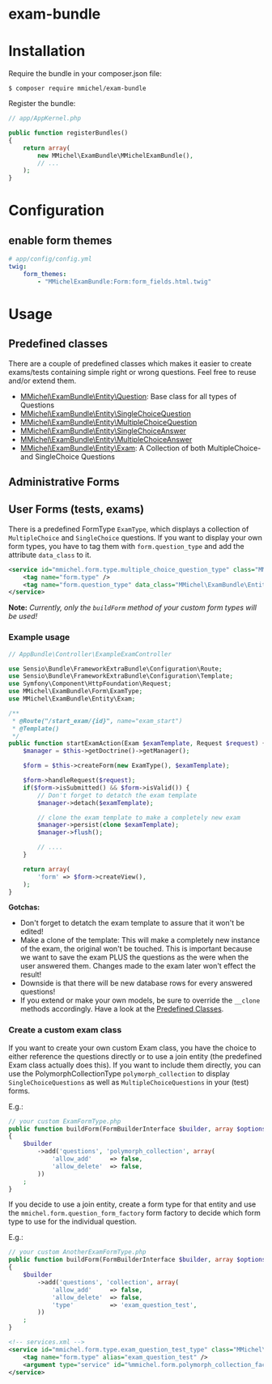 # exam-bundle

Installation
====================

Require the bundle in your composer.json file:

```
$ composer require mmichel/exam-bundle
```

Register the bundle:

``` php
// app/AppKernel.php

public function registerBundles()
{
    return array(
        new MMichel\ExamBundle\MMichelExamBundle(),
        // ...
    );
}
```

Configuration
====================

## enable form themes
```yml
# app/config/config.yml
twig:
    form_themes:
        - "MMichelExamBundle:Form:form_fields.html.twig"
```

Usage
====================

## Predefined classes <a name="predefined-classes"></a>
There are a couple of predefined classes which makes it easier to create exams/tests containing simple right or wrong questions. Feel free to reuse and/or extend them.

- [MMichel\ExamBundle\Entity\Question](/Entity/Question.php): Base class for all types of Questions
- [MMichel\ExamBundle\Entity\SingleChoiceQuestion](/Entity/SingleChoiceQuestion.php)
- [MMichel\ExamBundle\Entity\MultipleChoiceQuestion](/Entity/MultipleChoiceQuestion.php)
- [MMichel\ExamBundle\Entity\SingleChoiceAnswer](/Entity/SingleChoiceAnswer.php)
- [MMichel\ExamBundle\Entity\MultipleChoiceAnswer](/Entity/MultipleChoiceAnswer.php)
- [MMichel\ExamBundle\Entity\Exam](/Entity/Exam.php): A Collection of both MultipleChoice- and SingleChoice Questions

## Administrative Forms


## User Forms (tests, exams)
There is a predefined FormType `ExamType`, which displays a collection of `MultipleChoice` and `SingleChoice` questions. If you want to display your own form types, you have to tag them with `form.question_type` and add the attribute `data_class` to it.

```xml
<service id="mmichel.form.type.multiple_choice_question_type" class="MMichel\ExamBundle\Form\MultipleChoiceQuestionType">
    <tag name="form.type" />
    <tag name="form.question_type" data_class="MMichel\ExamBundle\Entity\MultipleChoiceQuestion" />
</service>
```

**Note:**
*Currently, only the `buildForm` method of your custom form types will be used!*

### Example usage
```php
// AppBundle\Controller\ExampleExamController

use Sensio\Bundle\FrameworkExtraBundle\Configuration\Route;
use Sensio\Bundle\FrameworkExtraBundle\Configuration\Template;
use Symfony\Component\HttpFoundation\Request;
use MMichel\ExamBundle\Form\ExamType;
use MMichel\ExamBundle\Entity\Exam;

/**
 * @Route("/start_exam/{id}", name="exam_start")
 * @Template()
 */
public function startExamAction(Exam $examTemplate, Request $request) {
    $manager = $this->getDoctrine()->getManager();

    $form = $this->createForm(new ExamType(), $examTemplate);

    $form->handleRequest($request);
    if($form->isSubmitted() && $form->isValid()) {
        // Don't forget to detatch the exam template
        $manager->detach($examTemplate);

        // clone the exam template to make a completely new exam
        $manager->persist(clone $examTemplate);
        $manager->flush();

        // ....
    }

    return array(
        'form' => $form->createView(),
    );
}
```


__Gotchas:__

- Don't forget to detatch the exam template to assure that it won't be edited!
- Make a clone of the template: This will make a completely new instance of the exam, the original won't be touched.
  This is important because we want to save the exam PLUS the questions as the were when the user answered them.
  Changes made to the exam later won't effect the result!
- Downside is that there will be new database rows for every answered questions!
- If you extend or make your own models, be sure to override the `__clone` methods accordingly.
  Have a look at the [Predefined Classes](#predefined-classes).


### Create a custom exam class
If you want to create your own custom Exam class, you have the choice to either reference the questions directly or to use 
a join entity (the predefined Exam class actually does this). If you want to include them directly, you can use the PolymorphCollectionType `polymorph_collection`
to display `SingleChoiceQuestions` as well as `MultipleChoiceQuestions` in your (test) forms.

E.g.:

```php
// your custom ExamFormType.php
public function buildForm(FormBuilderInterface $builder, array $options)
{
    $builder
        ->add('questions', 'polymorph_collection', array(
            'allow_add'     => false,
            'allow_delete'  => false,
        ))
    ;
}
```

If you decide to use a join entity, create a form type for that entity and use the `mmichel.form.question_form_factory` form factory
to decide which form type to use for the individual question.

E.g.:
```php
// your custom AnotherExamFormType.php
public function buildForm(FormBuilderInterface $builder, array $options)
{
    $builder
        ->add('questions', 'collection', array(
            'allow_add'     => false,
            'allow_delete'  => false,
            'type'          => 'exam_question_test',
        ))
    ;
}
```

```xml
<!-- services.xml -->
<service id="mmichel.form.type.exam_question_test_type" class="MMichel\ExamBundle\Form\ExamQuestionTestType">
    <tag name="form.type" alias="exam_question_test" />
    <argument type="service" id="%mmichel.form.polymorph_collection_factory.class%" />
</service>
```